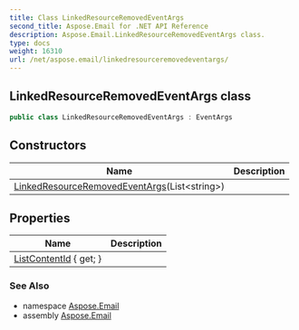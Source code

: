 ```yaml
---
title: Class LinkedResourceRemovedEventArgs
second_title: Aspose.Email for .NET API Reference
description: Aspose.Email.LinkedResourceRemovedEventArgs class. 
type: docs
weight: 16310
url: /net/aspose.email/linkedresourceremovedeventargs/
---
```

## LinkedResourceRemovedEventArgs class

```csharp
public class LinkedResourceRemovedEventArgs : EventArgs
```

## Constructors

| Name | Description |
| --- | --- |
| [LinkedResourceRemovedEventArgs](linkedresourceremovedeventargs/)(List&lt;string&gt;) |  |

## Properties

| Name | Description |
| --- | --- |
| [ListContentId](../../aspose.email/linkedresourceremovedeventargs/listcontentid/) { get; } |  |

### See Also

* namespace [Aspose.Email](../../aspose.email/)
* assembly [Aspose.Email](../../)


